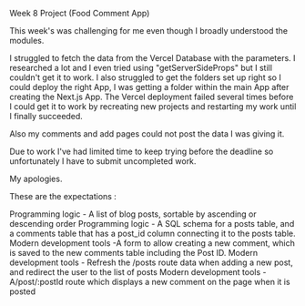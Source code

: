 Week 8 Project (Food Comment App)

This week's was challenging for me even though I broadly understood the modules.

I struggled to fetch the data from the Vercel Database with the parameters. I researched a lot and I even tried using "getServerSideProps" but I still couldn't get it to work.
I also struggled to get the folders set up right so I could deploy the right App, I was getting a folder within the main App after creating the Next.js App. The Vercel deployment failed several times before I could get it to work by recreating new projects and restarting my work until I finally succeeded. 

Also my comments and add pages could not post the data I was giving it.

Due to work I've had limited time to keep trying before the deadline so unfortunately I have to submit uncompleted work.

My apologies.

These are the expectations :

Programming logic - A list of blog posts, sortable by ascending or descending order
Programming logic - A SQL schema for a posts table, and a comments table that has a post_id column connecting it to the posts table.
Modern development tools -A form to allow creating a new comment, which is saved to the new comments table including the Post ID.
Modern development tools - Refresh the /posts route data when adding a new post, and redirect the user to the list of posts
Modern development tools - A/post/:postId route which displays a new comment on the page when it is posted

